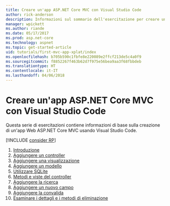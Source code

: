 ```yaml
---
title: Creare un'app ASP.NET Core MVC con Visual Studio Code
author: rick-anderson
description: Informazioni sul sommario dell'esercitazione per creare un'app ASP.NET Core MVC con Visual Studio Code.
manager: wpickett
ms.author: riande
ms.date: 05/17/2017
ms.prod: asp.net-core
ms.technology: aspnet
ms.topic: get-started-article
uid: tutorials/first-mvc-app-xplat/index
ms.openlocfilehash: b705b590c1fbfe8e220089e2ffcf213de5c4a0f9
ms.sourcegitcommit: f8852267f463b62d7f975e56bea9aa3f68fbbdeb
ms.translationtype: HT
ms.contentlocale: it-IT
ms.lasthandoff: 04/06/2018
---
```

# <a name="create-an-aspnet-core-mvc-app-with-visual-studio-code"></a>Creare un'app ASP.NET Core MVC con Visual Studio Code

Questa serie di esercitazioni contiene informazioni di base sulla creazione di un'app Web ASP.NET Core MVC usando Visual Studio Code. 

[!INCLUDE [consider RP](../../includes/razor.md)]

1. [Introduzione](xref:tutorials/first-mvc-app-xplat/start-mvc)
1. [Aggiungere un controller](xref:tutorials/first-mvc-app-xplat/adding-controller)
1. [Aggiungere una visualizzazione](xref:tutorials/first-mvc-app-xplat/adding-view)
1. [Aggiungere un modello](xref:tutorials/first-mvc-app-xplat/adding-model)
1. [Utilizzare SQLite](xref:tutorials/first-mvc-app-xplat/working-with-sql)
1. [Metodi e viste del controller](xref:tutorials/first-mvc-app-xplat/controller-methods-views)
1. [Aggiungere la ricerca](xref:tutorials/first-mvc-app-xplat/search)
1. [Aggiungere un nuovo campo](xref:tutorials/first-mvc-app-xplat/new-field)
1. [Aggiungere la convalida](xref:tutorials/first-mvc-app-xplat/validation)
1. [Esaminare i dettagli e i metodi di eliminazione](xref:tutorials/first-mvc-app/details)
